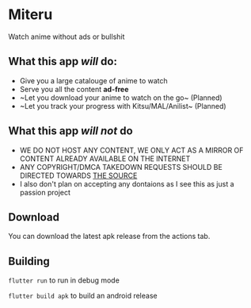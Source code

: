 # Miteru

Watch anime without ads or bullshit

## What this app *will* do:
- Give you a large catalouge of anime to watch
- Serve you all the content **ad-free**
- ~Let you download your anime to watch on the go~ (Planned)
- ~Let you track your progress with Kitsu/MAL/Anilist~ (Planned)
## What this app *will not* do
- WE DO NOT HOST ANY CONTENT, WE ONLY ACT AS A MIRROR OF CONTENT ALREADY AVAILABLE ON THE INTERNET
- ANY COPYRIGHT/DMCA TAKEDOWN REQUESTS SHOULD BE DIRECTED TOWARDS [THE SOURCE](https://allanime.to)
- I also don't plan on accepting any dontaions as I see this as just a passion project

## Download
You can download the latest apk release from the actions tab.

## Building
`flutter run` to run in debug mode

`flutter build apk` to build an android release
